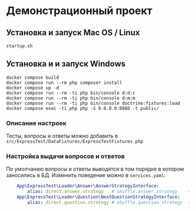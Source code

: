 # Демонстрационный проект

## Установка и запуск Mac OS / Linux

```shell
startup.sh
```

## Установка и и запуск Windows

```shell
docker compose build
docker compose run --rm php composer install
docker compose up -d
docker compose run --rm -ti php bin/console d:d:c
docker compose run --rm -ti php bin/console d:m:m
docker compose run --rm -ti php bin/console doctrine:fixtures:load
docker compose exec -ti php php -S 0.0.0.0:8080 -t public/
```

### Описание настроек

Тесты, вопросы и ответы можно добавить в ```src/ExpressTest/DataFixtures/ExpressTestFixtures.php```  
  
### Настройка выдачи вопросов и ответов
По умолчанию вопросы и ответы выводятся в том порядке в котором заносились в БД.
Изменить поведение можно в ```services.yaml```:  
```yaml
    App\ExpressTest\Loader\Answer\AnswerStrategyInterface:
        alias: direct.answer.strategy   # shuffle.answer.strategy    - случайная выдача вариантов
    App\ExpressTest\Loader\Question\NextQuestionStrategyInterface:
        alias: direct.question.strategy # shuffle.question.strategy  - случайная выдача вопросов
```